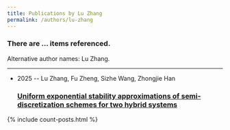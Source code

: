 ```yaml
---
title: Publications by Lu Zhang
permalink: /authors/lu-zhang
---
```


<h3 id="number-posts">There are ... items referenced.</h3>
<p id='info-authors'>Alternative author names: Lu Zhang.</p>
<hr />
<ul class="post-list">
<li><span class='post-meta'>2025 -- Lu Zhang, Fu Zheng, Sizhe Wang, Zhongjie Han</span><h3><a class='post-link' href="{{ site.baseurl }}/uniform-exponential-stability-approximations-of-semi-discretization-schemes-for-two-hybrid-systems">Uniform exponential stability approximations of semi‐discretization schemes for two hybrid systems</a></h3></li>

</ul>
{% include count-posts.html %}

